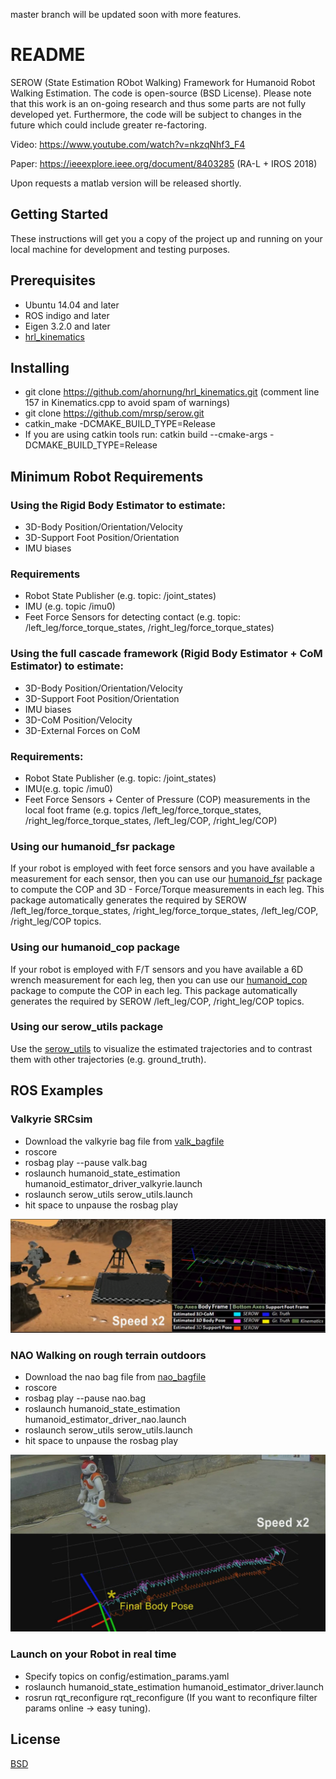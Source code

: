 master branch will be updated soon with more features.

# README
SEROW (State Estimation RObot Walking) Framework for Humanoid Robot Walking Estimation.  The code is open-source (BSD License). Please note that this work is an on-going research and thus some parts are not fully developed yet. Furthermore, the code will be subject to changes in the future which could include greater re-factoring.

Video: https://www.youtube.com/watch?v=nkzqNhf3_F4

Paper: https://ieeexplore.ieee.org/document/8403285 (RA-L + IROS 2018)

Upon requests a matlab version will be released shortly.

## Getting Started
These instructions will get you a copy of the project up and running on your local machine for development and testing purposes.

## Prerequisites
* Ubuntu 14.04 and later
* ROS indigo and later
* Eigen 3.2.0 and later
* [hrl_kinematics](http://wiki.ros.org/hrl_kinematics) 

## Installing
* git clone https://github.com/ahornung/hrl_kinematics.git (comment line 157 in Kinematics.cpp to avoid spam of warnings)
* git clone https://github.com/mrsp/serow.git
* catkin_make -DCMAKE_BUILD_TYPE=Release 
* If you are using catkin tools run: catkin build  --cmake-args -DCMAKE_BUILD_TYPE=Release 

## Minimum Robot Requirements
### Using the Rigid Body Estimator to estimate: 
* 3D-Body Position/Orientation/Velocity
* 3D-Support Foot Position/Orientation
* IMU biases
### Requirements
* Robot State Publisher (e.g. topic: /joint_states)
* IMU (e.g. topic /imu0)
* Feet Force Sensors for detecting contact (e.g. topic: /left_leg/force_torque_states, /right_leg/force_torque_states)

### Using the full cascade framework (Rigid Body Estimator + CoM Estimator) to estimate:
* 3D-Body Position/Orientation/Velocity
* 3D-Support Foot Position/Orientation
* IMU biases
* 3D-CoM Position/Velocity
* 3D-External Forces on CoM
### Requirements:
* Robot State Publisher (e.g. topic: /joint_states)
* IMU(e.g. topic /imu0)
* Feet Force Sensors  + Center of Pressure (COP) measurements in the local foot frame (e.g. topics /left_leg/force_torque_states, /right_leg/force_torque_states, /left_leg/COP, /right_leg/COP)

### Using our humanoid_fsr package
If your robot is employed with feet force sensors and you have available a measurement for each sensor, then you can use our [humanoid_fsr](https://github.com/mrsp/humanoid_fsr) package to compute the COP and 3D - Force/Torque measurements in each leg.  This package automatically generates the required by SEROW /left_leg/force_torque_states, /right_leg/force_torque_states, /left_leg/COP, /right_leg/COP topics.

### Using our humanoid_cop package
If your robot is employed with F/T sensors and you have available a 6D wrench measurement for each leg, then you can use our [humanoid_cop](https://github.com/mrsp/humanoid_cop) package to compute the COP in each leg.  This package automatically generates the required by SEROW  /left_leg/COP, /right_leg/COP topics.


### Using our serow_utils package
Use the [serow_utils](https://github.com/mrsp/serow_utils) to visualize the estimated trajectories and to contrast them with other trajectories (e.g. ground_truth).

## ROS Examples
### Valkyrie SRCsim
* Download the valkyrie bag file from [valk_bagfile](http://users.ics.forth.gr/~spiperakis/valk.bag)
* roscore
* rosbag play --pause valk.bag
* roslaunch humanoid_state_estimation humanoid_estimator_driver_valkyrie.launch
* roslaunch serow_utils serow_utils.launch
* hit space to unpause the rosbag play

![valk](img/valk.png)
### NAO Walking on rough terrain outdoors
* Download the nao bag file from [nao_bagfile](http://users.ics.forth.gr/~spiperakis/nao.bag)
* roscore
* rosbag play --pause nao.bag
* roslaunch humanoid_state_estimation humanoid_estimator_driver_nao.launch
* roslaunch serow_utils serow_utils.launch
* hit space to unpause the rosbag play

![nao](img/nao.jpg)
### Launch on your Robot in real time
* Specify topics on config/estimation_params.yaml
* roslaunch humanoid_state_estimation humanoid_estimator_driver.launch
* rosrun rqt_reconfigure rqt_reconfigure (If you want to reconfiqure filter params online -> easy tuning).
## License
[BSD](LICENSE) 

